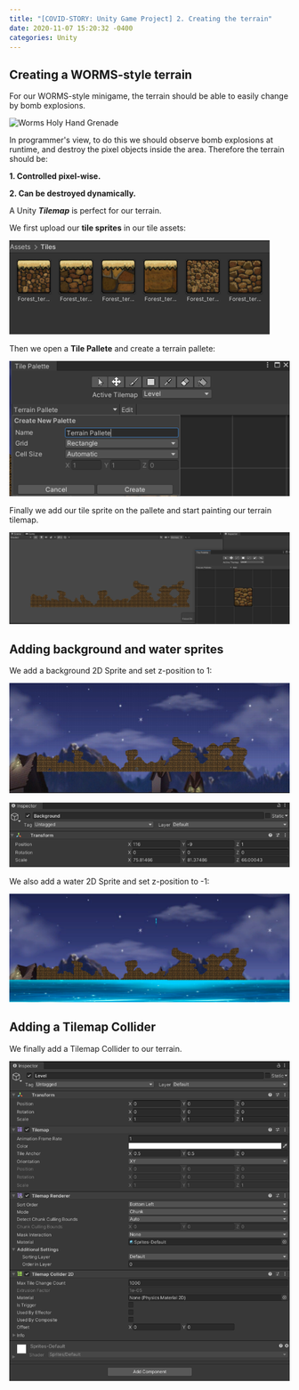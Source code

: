 ```yaml
---
title: "[COVID-STORY: Unity Game Project] 2. Creating the terrain"
date: 2020-11-07 15:20:32 -0400
categories: Unity
---
```

## Creating a WORMS-style terrain
For our WORMS-style minigame, the terrain should be able to easily change by bomb explosions.

![Worms Holy Hand Grenade](https://i.makeagif.com/media/1-21-2018/qiLMpA.gif)

In programmer's view, to do this we should observe bomb explosions at runtime, and destroy the pixel objects inside the area.
Therefore the terrain should be:

**1. Controlled pixel-wise.**

**2. Can be destroyed dynamically.**

A Unity ***Tilemap*** is perfect for our terrain.

We first upload our **tile sprites** in our tile assets:

![Tile sprites](/assets/images/covid_story_1_1.png)

Then we open a **Tile Pallete** and create a terrain pallete:

![Tile Pallete](/assets/images/covid_story_1_2.png)

Finally we add our tile sprite on the pallete and start painting our terrain tilemap.

![Painting tilemap](/assets/images/covid_story_1_3.png)

## Adding background and water sprites

We add a background 2D Sprite and set z-position to 1:

![Background](/assets/images/covid_story_1_4.png)

![Background](/assets/images/covid_story_1_6.png)

We also add a water 2D Sprite and set z-position to -1:

![Water](/assets/images/covid_story_1_5.png)

## Adding a Tilemap Collider

We finally add a Tilemap Collider to our terrain.

![Tilemap Collider](/assets/images/covid_story_1_7.png)
